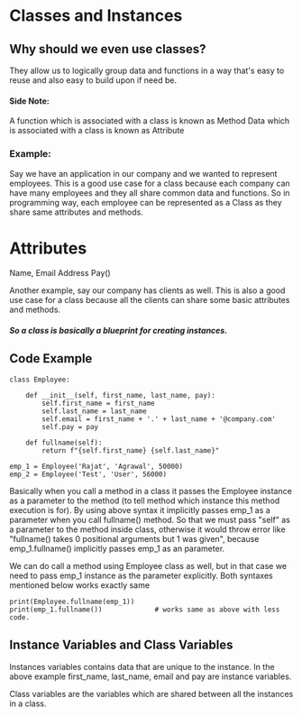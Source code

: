 # Classes and Instances

## Why should we even use classes? 
They allow us to logically group data and functions in a way that's easy to reuse and also easy to build upon if need be.

#### Side Note: 
A function which is associated with a class is known as Method
Data which is associated with a class is known as Attribute

### Example: 
Say we have an application in our company and we wanted to represent employees.
This is a good use case for a class because each company can have many employees and they all share common data and functions. So in programming way, each employee can be represented as a Class as they share same attributes and methods.

Attributes
==========
Name, Email Address
Pay()

Another example, say our company has clients as well.
This is also a good use case for a class because all the clients can share some basic attributes and methods.

##### So a class is basically a blueprint for creating instances.

## Code Example 
```
class Employee:

    def __init__(self, first_name, last_name, pay):
        self.first_name = first_name
        self.last_name = last_name
        self.email = first_name + '.' + last_name + '@company.com'
        self.pay = pay
    
    def fullname(self):
        return f"{self.first_name} {self.last_name}"

emp_1 = Employee('Rajat', 'Agrawal', 50000)
emp_2 = Employee('Test', 'User', 56000)
```

Basically when you call a method in a class it passes the Employee instance as a parameter to the method (to tell method which instance this method execution is for). 
By using above syntax it implicitly passes emp_1 as a parameter when you call fullname() method. So that we must pass "self" as a parameter to the method inside class, 
otherwise it would throw error like "fullname() takes 0 positional arguments but 1 was given", because emp_1.fullname() implicitly passes emp_1 as an parameter.

We can do call a method using Employee class as well, but in that case we need to pass emp_1 instance as the parameter explicitly. Both syntaxes mentioned below works exactly same
```
print(Employee.fullname(emp_1))
print(emp_1.fullname())             # works same as above with less code. 
```

## Instance Variables and Class Variables
Instances variables contains data that are unique to the instance. In the above example first_name, last_name, email and pay are instance variables.

Class variables are the variables which are shared between all the instances in a class.